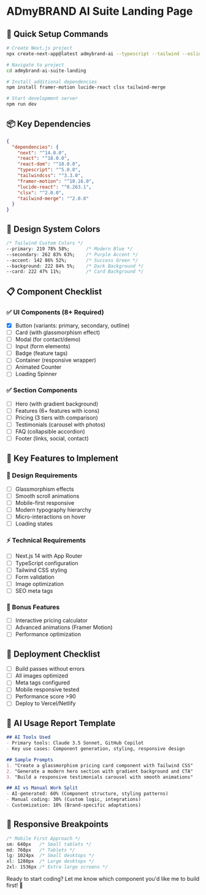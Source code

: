 # ADmyBRAND AI Suite Landing Page

## 🚀 Quick Setup Commands

```bash
# Create Next.js project
npx create-next-app@latest admybrand-ai --typescript --tailwind --eslint --app

# Navigate to project
cd admybrand-ai-suite-landing

# Install additional dependencies
npm install framer-motion lucide-react clsx tailwind-merge

# Start development server
npm run dev
```

## 📦 Key Dependencies

```json
{
  "dependencies": {
    "next": "^14.0.0",
    "react": "^18.0.0",
    "react-dom": "^18.0.0",
    "typescript": "^5.0.0",
    "tailwindcss": "^3.3.0",
    "framer-motion": "^10.16.0",
    "lucide-react": "^0.263.1",
    "clsx": "^2.0.0",
    "tailwind-merge": "^2.0.0"
  }
}
```

## 🎨 Design System Colors

```css
/* Tailwind Custom Colors */
--primary: 219 78% 58%;      /* Modern Blue */
--secondary: 262 83% 63%;    /* Purple Accent */
--accent: 142 86% 52%;       /* Success Green */
--background: 222 84% 5%;    /* Dark Background */
--card: 222 47% 11%;         /* Card Background */
```

## 📋 Component Checklist

### ✅ UI Components (8+ Required)
- [x] Button (variants: primary, secondary, outline)
- [ ] Card (with glassmorphism effect)
- [ ] Modal (for contact/demo)
- [ ] Input (form elements)
- [ ] Badge (feature tags)
- [ ] Container (responsive wrapper)
- [ ] Animated Counter
- [ ] Loading Spinner

### ✅ Section Components
- [ ] Hero (with gradient background)
- [ ] Features (6+ features with icons)
- [ ] Pricing (3 tiers with comparison)
- [ ] Testimonials (carousel with photos)
- [ ] FAQ (collapsible accordion)
- [ ] Footer (links, social, contact)

## 🎯 Key Features to Implement

### 🌟 Design Requirements
- [ ] Glassmorphism effects
- [ ] Smooth scroll animations
- [ ] Mobile-first responsive
- [ ] Modern typography hierarchy
- [ ] Micro-interactions on hover
- [ ] Loading states

### ⚡ Technical Requirements
- [ ] Next.js 14 with App Router
- [ ] TypeScript configuration
- [ ] Tailwind CSS styling
- [ ] Form validation
- [ ] Image optimization
- [ ] SEO meta tags

### 🎁 Bonus Features
- [ ] Interactive pricing calculator
- [ ] Advanced animations (Framer Motion)
- [ ] Performance optimization

## 🚀 Deployment Checklist
- [ ] Build passes without errors
- [ ] All images optimized
- [ ] Meta tags configured
- [ ] Mobile responsive tested
- [ ] Performance score >90
- [ ] Deploy to Vercel/Netlify

## 📝 AI Usage Report Template

```markdown
## AI Tools Used
- Primary tools: Claude 3.5 Sonnet, GitHub Copilot
- Key use cases: Component generation, styling, responsive design

## Sample Prompts
1. "Create a glassmorphism pricing card component with Tailwind CSS"
2. "Generate a modern hero section with gradient background and CTA"
3. "Build a responsive testimonials carousel with smooth animations"

## AI vs Manual Work Split
- AI-generated: 60% (Component structure, styling patterns)
- Manual coding: 30% (Custom logic, integrations)
- Customization: 10% (Brand-specific adaptations)
```

## 📱 Responsive Breakpoints
```css
/* Mobile First Approach */
sm: 640px   /* Small tablets */
md: 768px   /* Tablets */
lg: 1024px  /* Small desktops */
xl: 1280px  /* Large desktops */
2xl: 1536px /* Extra large screens */
```

Ready to start coding? Let me know which component you'd like me to build first! 🎨